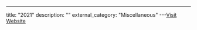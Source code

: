 ---
title: "2021"
description: ""
external_category: "Miscellaneous"
---[Visit Website](https://github.com/ycdxsb/PocOrExp_in_Github/tree/main/2021/README.md)

